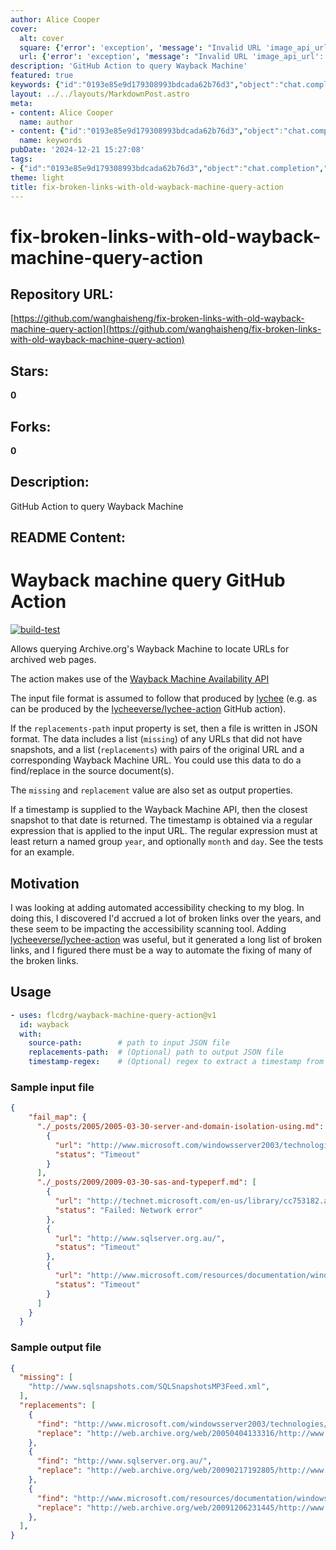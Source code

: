 ```yaml
---
author: Alice Cooper
cover:
  alt: cover
  square: {'error': 'exception', 'message': "Invalid URL 'image_api_url': No scheme supplied. Perhaps you meant https://image_api_url?"}
  url: {'error': 'exception', 'message': "Invalid URL 'image_api_url': No scheme supplied. Perhaps you meant https://image_api_url?"}
description: 'GitHub Action to query Wayback Machine'
featured: true
keywords: {"id":"0193e85e9d179308993bdcada62b76d3","object":"chat.completion","created":1734770335,"model":"Qwen/Qwen2.5-7B-Instruct","choices":[{"index":0,"message":{"role":"assistant","content":"### Keywords:\n- GitHub Action\n- Wayback Machine\n- Archive.org\n- Accessibility\n- Broken links\n- Automated checking\n- Regular expression\n- Timestamp\n- Input JSON file\n- Output JSON file\n- Find/replace\n\n### Tags:\n- #GitHubAction\n- #WaybackMachine\n- #ArchiveOrg\n- #Accessibility\n- #BrokenLinks\n- #Automation\n- #RegularExpressions\n- #Timestamps\n- #JSON\n- #FindReplace"},"finish_reason":"stop"}],"usage":{"prompt_tokens":1089,"completion_tokens":99,"total_tokens":1188},"system_fingerprint":""}
layout: ../../layouts/MarkdownPost.astro
meta:
- content: Alice Cooper
  name: author
- content: {"id":"0193e85e9d179308993bdcada62b76d3","object":"chat.completion","created":1734770335,"model":"Qwen/Qwen2.5-7B-Instruct","choices":[{"index":0,"message":{"role":"assistant","content":"### Keywords:\n- GitHub Action\n- Wayback Machine\n- Archive.org\n- Accessibility\n- Broken links\n- Automated checking\n- Regular expression\n- Timestamp\n- Input JSON file\n- Output JSON file\n- Find/replace\n\n### Tags:\n- #GitHubAction\n- #WaybackMachine\n- #ArchiveOrg\n- #Accessibility\n- #BrokenLinks\n- #Automation\n- #RegularExpressions\n- #Timestamps\n- #JSON\n- #FindReplace"},"finish_reason":"stop"}],"usage":{"prompt_tokens":1089,"completion_tokens":99,"total_tokens":1188},"system_fingerprint":""}
  name: keywords
pubDate: '2024-12-21 15:27:08'
tags:
- {"id":"0193e85e9d179308993bdcada62b76d3","object":"chat.completion","created":1734770335,"model":"Qwen/Qwen2.5-7B-Instruct","choices":[{"index":0,"message":{"role":"assistant","content":"### Keywords:\n- GitHub Action\n- Wayback Machine\n- Archive.org\n- Accessibility\n- Broken links\n- Automated checking\n- Regular expression\n- Timestamp\n- Input JSON file\n- Output JSON file\n- Find/replace\n\n### Tags:\n- #GitHubAction\n- #WaybackMachine\n- #ArchiveOrg\n- #Accessibility\n- #BrokenLinks\n- #Automation\n- #RegularExpressions\n- #Timestamps\n- #JSON\n- #FindReplace"},"finish_reason":"stop"}],"usage":{"prompt_tokens":1089,"completion_tokens":99,"total_tokens":1188},"system_fingerprint":""}
theme: light
title: fix-broken-links-with-old-wayback-machine-query-action
---
```


# fix-broken-links-with-old-wayback-machine-query-action

## Repository URL: 
[https://github.com/wanghaisheng/fix-broken-links-with-old-wayback-machine-query-action](https://github.com/wanghaisheng/fix-broken-links-with-old-wayback-machine-query-action)

## Stars: 
**0**

## Forks: 
**0**

## Description: 
GitHub Action to query Wayback Machine

## README Content: 
# Wayback machine query GitHub Action

[![build-test](https://github.com/flcdrg/wayback-machine-query-action/actions/workflows/test.yml/badge.svg)](https://github.com/flcdrg/wayback-machine-query-action/actions/workflows/test.yml)

Allows querying Archive.org's Wayback Machine to locate URLs for archived web pages.

The action makes use of the [Wayback Machine Availability API](https://archive.org/help/wayback_api.php)

The input file format is assumed to follow that produced by [lychee](https://github.com/lycheeverse/lychee) (e.g. as can be produced by the [lycheeverse/lychee-action](https://github.com/lycheeverse/lychee-action) GitHub action).

If the `replacements-path` input property is set, then a file is written in JSON format. The data includes a list (`missing`) of any URLs that did not have snapshots, and a list (`replacements`) with pairs of the original URL and a corresponding Wayback Machine URL. You could use this data to do a find/replace in the source document(s).

The `missing` and `replacement` value are also set as output properties.

If a timestamp is supplied to the Wayback Machine API, then the closest snapshot to that date is returned. The timestamp is obtained via a regular expression that is applied to the input URL. The regular expression must at least return a named group `year`, and optionally `month` and `day`. See the tests for an example.

## Motivation

I was looking at adding automated accessibility checking to my blog. In doing this, I discovered I'd accrued a lot of broken links over the years, and these seem to be impacting the accessibility scanning tool.
Adding [lycheeverse/lychee-action](https://github.com/lycheeverse/lychee-action) was useful, but it generated a long list of broken links, and I figured there must be a way to automate the fixing of many of the broken links.

## Usage

```yaml
- uses: flcdrg/wayback-machine-query-action@v1
  id: wayback
  with:
    source-path:        # path to input JSON file
    replacements-path:  # (Optional) path to output JSON file
    timestamp-regex:    # (Optional) regex to extract a timestamp from the input URL
```

### Sample input file

```json
{
    "fail_map": {
      "./_posts/2005/2005-03-30-server-and-domain-isolation-using.md": [
        {
          "url": "http://www.microsoft.com/windowsserver2003/technologies/networking/ipsec/default.mspx#EGAA",
          "status": "Timeout"
        }
      ],
      "./_posts/2009/2009-03-30-sas-and-typeperf.md": [
        {
          "url": "http://technet.microsoft.com/en-us/library/cc753182.aspx",
          "status": "Failed: Network error"
        },
        {
          "url": "http://www.sqlserver.org.au/",
          "status": "Timeout"
        },
        {
          "url": "http://www.microsoft.com/resources/documentation/windowsnt/4/server/reskit/en-us/reskt4u4/rku4list.mspx?mfr=true",
          "status": "Timeout"
        }
      ]
    }
  }
```

### Sample output file

```json
{
  "missing": [
    "http://www.sqlsnapshots.com/SQLSnapshotsMP3Feed.xml",
  ],
  "replacements": [
    {
      "find": "http://www.microsoft.com/windowsserver2003/technologies/networking/ipsec/default.mspx#EGAA",
      "replace": "http://web.archive.org/web/20050404133316/http://www.microsoft.com:80/windowsserver2003/technologies/networking/ipsec/default.mspx",
    },
    {
      "find": "http://www.sqlserver.org.au/",
      "replace": "http://web.archive.org/web/20090217192805/http://www.sqlserver.org.au:80/",
    },
    {
      "find": "http://www.microsoft.com/resources/documentation/windowsnt/4/server/reskit/en-us/reskt4u4/rku4list.mspx?mfr=true",
      "replace": "http://web.archive.org/web/20091206231445/http://www.microsoft.com:80/resources/documentation/windowsnt/4/server/reskit/en-us/reskt4u4/rku4list.mspx?mfr=true",
    },
  ],
}
```


